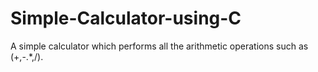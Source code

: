 # Simple-Calculator-using-C
A simple calculator which performs all the arithmetic operations such as (+,-.*,/).
